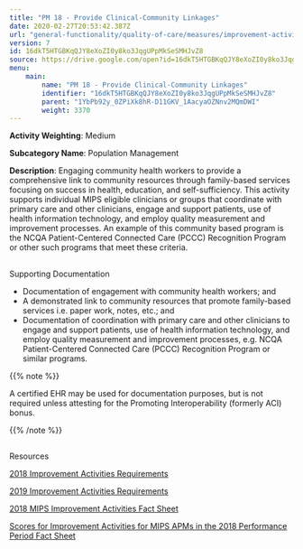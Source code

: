 ```yaml
---
title: "PM 18 - Provide Clinical-Community Linkages"
date: 2020-02-27T20:53:42.387Z
url: "general-functionality/quality-of-care/measures/improvement-activities-measures/2018-improvement-activities/pm-18-provide-clinical-community-linkages.html"
version: 7
id: 16dkT5HTGBKqQJY8eXoZI0y8ko3JqgUPpMkSeSMHJvZ8
source: https://drive.google.com/open?id=16dkT5HTGBKqQJY8eXoZI0y8ko3JqgUPpMkSeSMHJvZ8
menu:
    main:
        name: "PM 18 - Provide Clinical-Community Linkages"
        identifier: "16dkT5HTGBKqQJY8eXoZI0y8ko3JqgUPpMkSeSMHJvZ8"
        parent: "1YbPb92y_0ZPiXk8hR-D11GKV_1AacyaOZNnv2MQmDWI"
        weight: 3370
---
```









**Activity Weighting**: Medium

**Subcategory Name**: Population Management

**Description**: Engaging community health workers to provide a comprehensive link to community resources through family-based services focusing on success in health, education, and self-sufficiency. This activity supports individual MIPS eligible clinicians or groups that coordinate with primary care and other clinicians, engage and support patients, use of health information technology, and employ quality measurement and improvement processes. An example of this community based program is the NCQA Patient-Centered Connected Care (PCCC) Recognition Program or other such programs that meet these criteria.







## 

Supporting Documentation

* Documentation of engagement with community health workers; and 
* A demonstrated link to community resources that promote family-based services i.e. paper work, notes, etc.; and 
* Documentation of coordination with primary care and other clinicians to engage and support patients, use of health information technology, and employ quality measurement and improvement processes, e.g. NCQA Patient-Centered Connected Care (PCCC) Recognition Program or similar programs. 

{{% note %}}

A certified EHR may be used for documentation purposes, but is not required unless attesting for the Promoting Interoperability (formerly ACI) bonus.

{{% /note %}}


## 

Resources

[2018 Improvement Activities Requirements](https://qpp.cms.gov/mips/improvement-activities?py=2018)

[2019 Improvement Activities Requirements](https://qpp.cms.gov/mips/improvement-activities?py=2019)

[2018 MIPS Improvement Activities Fact Sheet](https://qpp.cms.gov/resource/2018%20MIPS%20Improvement%20Activities%20Fact%20Sheet)

[Scores for Improvement Activities for MIPS APMs in the 2018 Performance Period Fact Sheet](https://qpp.cms.gov/resource/2018%20MIPS%20APMs%20improvement%20Activities%20scores%20fact%20sheet)

